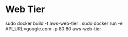 # Web Tier

sudo docker build -t aws-web-tier .
sudo docker run -e API_URL=google.com -p 80:80 aws-web-tier